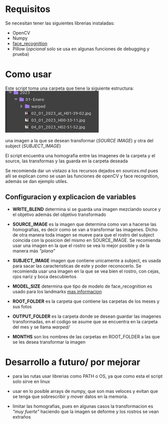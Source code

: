 # Requisitos
  
Se necesitan tener las siguientes librerias instaladas:  
  
+ OpenCV  
+ Numpy
+ [face_recognition](https://github.com/ageitgey/face_recognition/)
+ Pillow (*opcional* solo se usa en algunas funciones de debugging y prueba)

# Como usar

Este script toma una carpeta que tiene la siguiente estructura:  
![Estructura de archivos](fileStructure.png)

una imagen a la que se desean transformar (*SOURCE IMAGE*) y otra del subject (*SUBJECT_IMAGE*)
  
El script encuentra una homografia entre las imagenes de la carpeta y el source, las transformas y las guarda en la carpeta deseada

Se recomienda dar un vistazo a los recursos dejados en *sources.md* pues allí se explican como se usan las funciones de openCV y face recognition, además se dan ejemplo utiles.

## Configuracion y explicacion de variables  

+ **WRITE_BLEND** determina si se guarda una imagen mezclando source y el objetivo además del objetivo transformado

+ **SOURCE_IMAGE** es la imagen que determina como van a hacerse las homografias, es decir como se van a transformar las imagenes. Dicho de otra manera toda imagen se mueve para que el rostro del subject coincida con la posicion del mismo en SOURCE_IMAGE. Se recomienda usar una imagen en la que el rostro se vea lo mejor posible y de la manera más *"plana"*

+ **SUBJECT_IMAGE** imagen que contiene unicamente a subject, es usada para sacar las caracteristicas de este y poder reconocerlo. Se recomienda usar una imagen en la que se vea bien el rostro, con cejas, ojos nariz y boca descubiertos

+ **MODEL_SIZE** determina que tipo de modelo de face_recognition es usado para los landmarks [mas informacion](https://face-recognition.readthedocs.io/en/latest/face_recognition.html#face_recognition.api.face_landmarks)

+ **ROOT_FOLDER** es la carpeta que contiene las carpetas de los meses y sus fotos

+ **OUTPUT_FOLDER** es la carpeta donde se desean guardar las imagenes transformadas, en el codigo se asume que  se encuentra en la carpeta del mes y se llama *warped/*
  
+ **MONTHS** son los nombres de las carpetas en ROOT_FOLDER a las que se les desea transformar la imagen

# Desarrollo a futuro/ por mejorar

+ para las rutas usar librerias como PATH o OS, ya que como esta el script solo sirve en linux

+ usar en lo posible arrays de numpy, que son mas veloces y evitan que se tenga que sobrescribir y mover datos en la memoria.

+ limitar las homografias, pues en algunas casos la transformacion es *"muy fuerte"* haciendo que la imagen se deforme y los rostros se vean extraños  